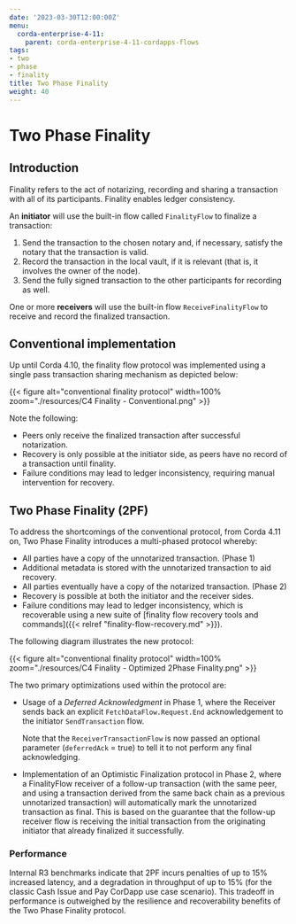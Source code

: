 ```yaml
---
date: '2023-03-30T12:00:00Z'
menu:
  corda-enterprise-4-11:
    parent: corda-enterprise-4-11-cordapps-flows
tags:
- two
- phase
- finality
title: Two Phase Finality
weight: 40
---
```


# Two Phase Finality

## Introduction

Finality refers to the act of notarizing, recording and sharing a transaction with all of its participants. Finality enables ledger consistency.

An **initiator** will use the built-in flow called `FinalityFlow` to finalize a transaction:

1. Send the transaction to the chosen notary and, if necessary, satisfy the notary that the transaction is valid.
2. Record the transaction in the local vault, if it is relevant (that is, it involves the owner of the node).
3. Send the fully signed transaction to the other participants for recording as well.

One or more **receivers** will use the built-in flow `ReceiveFinalityFlow` to receive and record the finalized transaction.

## Conventional implementation

Up until Corda 4.10, the finality flow protocol was implemented using a single pass transaction sharing mechanism as depicted below:

{{< figure alt="conventional finality protocol" width=100% zoom="./resources/C4 Finality - Conventional.png" >}}

Note the following:

* Peers only receive the finalized transaction after successful notarization.
* Recovery is only possible at the initiator side, as peers have no record of a transaction until finality.
* Failure conditions may lead to ledger inconsistency, requiring manual intervention for recovery.

## Two Phase Finality (2PF)

To address the shortcomings of the conventional protocol, from Corda 4.11 on, Two Phase Finality introduces a multi-phased protocol whereby:

* All parties have a copy of the unnotarized transaction. (Phase 1)
* Additional metadata is stored with the unnotarized transaction to aid recovery.
* All parties eventually have a copy of the notarized transaction. (Phase 2)
* Recovery is possible at both the initiator and the receiver sides.
* Failure conditions may lead to ledger inconsistency, which is recoverable using a new suite of
  [finality flow recovery tools and commands]({{< relref "finality-flow-recovery.md" >}}).

The following diagram illustrates the new protocol:

{{< figure alt="conventional finality protocol" width=100% zoom="./resources/C4 Finality - Optimized 2Phase Finality.png" >}}

The two primary optimizations used within the protocol are:

* Usage of a *Deferred Acknowledgment* in Phase 1, where the Receiver sends back an explicit `FetchDataFlow.Request.End`
  acknowledgement to the initiator `SendTransaction` flow.

  Note that the `ReceiverTransactionFlow` is now passed an optional parameter (`deferredAck` = true) to tell it to not perform any final acknowledging.

* Implementation of an Optimistic Finalization protocol in Phase 2, where a FinalityFlow receiver of a follow-up
  transaction (with the same peer, and using a transaction derived from the same back chain as a previous unnotarized
  transaction) will automatically mark the unnotarized transaction as final. This is based on the guarantee that the follow-up
  receiver flow is receiving the initial transaction from the originating initiator that already finalized it successfully.

### Performance

Internal R3 benchmarks indicate that 2PF incurs penalties of up to 15% increased latency, and a
degradation in throughput of up to 15% (for the classic Cash Issue and Pay CorDapp use case scenario).
This tradeoff in performance is outweighed by the resilience and recoverability benefits of the Two Phase Finality protocol.
